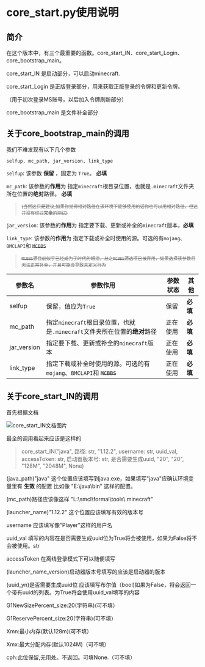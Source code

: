 # core_start.py使用说明

## 简介

在这个版本中，有三个最重要的函数。core_start_IN、core_start_Login、core_bootstrap_main。


core_start_IN 是启动部分，可以启动minecraft.

core_start_Login 是正版登录部分，用来获取正版登录的令牌和更新令牌。

（用于初次登录MS账号，以后加入令牌刷新部分）

core_bootstrap_main 是文件补全部分

## 关于core_bootstrap_main的调用

我们不难发现有以下几个参数

```selfup, mc_path, jar_version, link_type```

```selfup```: 该参数 **保留** ，固定为 ```True```。 **必填**

```mc_path```: 该参数的**作用**为 指定```minecraft```根目录位置，也就是```.minecraft```文件夹所在位置的**绝对**路径。 **必填**

><small>~~(当然这只是建议,如果你觉得相对路径在该环境下能够使用的话你也可以用相对路径，但这并没有经过**完全**的测试)~~</small>

```jar_version```: 该参数的**作用**为 指定要下载、更新或补全的```minecraft```版本，**必填**

```link_type```: 该参数的**作用**为 指定下载或补全时使用的源。可选的有```mojang```、```BMCLAPI```和 ~~```MCBBS```~~

><small>~~```MCBBS```源目前似乎已经成为了时代的眼泪，总之```MCBBS```源选项已被弃用，如果选择该参数将无法正常补全，并且可能会导致未定义行为~~</small>

| 参数名 | 参数作用 | 参数状态 | 其他 |
|-------|----------|---------|------|
| selfup | 保留，值应为```True``` | 保留 | **必填** |
| mc_path | 指定```minecraft```根目录位置，也就是```.minecraft```文件夹所在位置的**绝对**路径 | 正在使用 | **必填** |
| jar_version | 指定要下载、更新或补全的```minecraft```版本 | 正在使用 | **必填** |
| link_type | 指定下载或补全时使用的源。可选的有```mojang```、```BMCLAPI```和 ~~```MCBBS```~~ | 正在使用 | **必填** |


## 关于core_start_IN的调用

首先根据文档

![core_start_IN文档图片](core_start_IN-2022-8-30-13image.png)

最全的调用看起来应该是这样的

> core_start_IN("java", 路径: str, "1.12.2", username: str, uuid_val, accessToken: str, 启动器版本号: str, 是否需要生成uuid, "20", "20", "128M", "2048M", None)

(java_path)"java" 这个位置应该填写到java.exe，如果填写"java"应确认环境变量里有 **生效** 的配置 比如像 "E:\java\bin" 这样的配置。

(mc_path)路径应该像这样 "L:\\smcl\\formal\\tools\\.minecraft"

(launcher_name)"1.12.2" 这个位置应该填写有效的版本号

username 应该填写像"Player"这样的用户名

uuid_val 填写的内容在是否需要生成uuid位为True将会被使用，如果为False将不会被使用。str

accessToken 在离线登录模式下可以随便填写

(launcher_name_version)启动器版本号填写的应该是启动器的版本

(uuid_yn)是否需要生成uuid位 应该填写布尔值（bool)如果为False，将会返回一个带有uuid的列表。为True将会使用uuid_val填写的内容

G1NewSizePercent_size:20(字符串)(可不填）

G1ReservePercent_size:20(字符串)(可不填）

Xmn:最小内存(默认128m)(可不填）

Xmx:最大分配内存(默认1024M)（可不填）

cph:此位保留,无用处。不返回。可填None.（可不填）